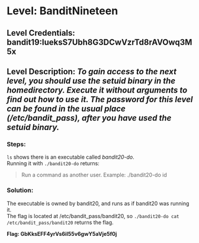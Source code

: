 # Level: BanditNineteen
## Level Credentials: bandit19:IueksS7Ubh8G3DCwVzrTd8rAVOwq3M5x
## Level Description: *To gain access to the next level, you should use the setuid binary in the homedirectory. Execute it without arguments to find out how to use it. The password for this level can be found in the usual place (/etc/bandit_pass), after you have used the setuid binary.*

### Steps:
`ls` shows there is an executable called *bandit20-do*.  
Running it with `./bandit20-do` returns:
> Run a command as another user.
>   Example: ./bandit20-do id

### Solution:
The executable is owned by bandit20, and runs as if bandit20 was running it.  
The flag is located at /etc/bandit_pass/bandit20, so `./bandit20-do cat /etc/bandit_pass/bandit20` returns the flag.


**Flag: GbKksEFF4yrVs6il55v6gwY5aVje5f0j**

